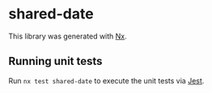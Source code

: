 # shared-date

This library was generated with [Nx](https://nx.dev).

## Running unit tests

Run `nx test shared-date` to execute the unit tests via [Jest](https://jestjs.io).

